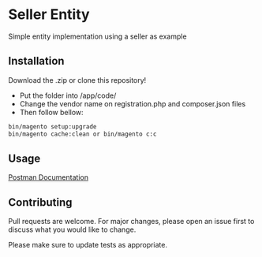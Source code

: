 # Seller Entity

Simple entity implementation using a seller as example

## Installation

Download the .zip or clone this repository!
- Put the folder into <Your Magento Installation Folder>/app/code/<Vendor>
- Change the vendor name on registration.php and composer.json files
- Then follow bellow:

```bash
bin/magento setup:upgrade
bin/magento cache:clean or bin/magento c:c
```

## Usage


[Postman Documentation](https://documenter.getpostman.com/view/15182694/TzK16uf5)


## Contributing
Pull requests are welcome. For major changes, please open an issue first to discuss what you would like to change.

Please make sure to update tests as appropriate.
